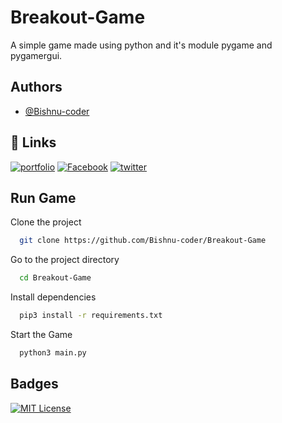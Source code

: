 
# Breakout-Game

A simple game made using python and it's module pygame and pygamergui.


## Authors

- [@Bishnu-coder](https://github.com/Bishnu-coder)


## 🔗 Links
[![portfolio](https://img.shields.io/badge/my_portfolio-000?style=for-the-badge&logo=ko-fi&logoColor=white)](https://bishnu-coder.github.io/)
[![Facebook](https://img.shields.io/badge/facebook-0A66C2?style=for-the-badge&logo=Facebook&logoColor=white)](https://www.facebook.com/bishnukohar01/)
[![twitter](https://img.shields.io/badge/youtube-1DA1F2?style=for-the-badge&logo=youtube&logoColor=red)](https://www.youtube.com/channel/UCNj9jZBVxRWm7TA5g2K7XtA)


## Run Game

Clone the project

```bash
  git clone https://github.com/Bishnu-coder/Breakout-Game
```

Go to the project directory

```bash
  cd Breakout-Game
```

Install dependencies

```bash
  pip3 install -r requirements.txt
```

Start the Game

```bash
  python3 main.py
```


## Badges

[![MIT License](https://img.shields.io/badge/License-MIT-green.svg)](https://choosealicense.com/licenses/mit/)


